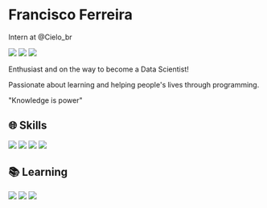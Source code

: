 # Francisco Ferreira

Intern at @Cielo_br

<img src="https://img.shields.io/badge/Microsoft_Outlook-0078D4?style=for-the-badge&logo=microsoft-outlook&logoColor=white"/> <img src="https://img.shields.io/badge/LinkedIn-0077B5?style=for-the-badge&logo=linkedin&logoColor=white"/> <img src="https://img.shields.io/badge/Instagram-E4405F?style=for-the-badge&logo=instagram&logoColor=white"/>

Enthusiast and on the way to become a Data Scientist!

Passionate about learning and helping people's lives through programming. 

"Knowledge is power"

## 🌐 Skills
<img src="https://img.shields.io/badge/Python-14354C?style=for-the-badge&logo=python&logoColor=white"/> <img src="https://img.shields.io/badge/Microsoft_Excel-217346?style=for-the-badge&logo=microsoft-excel&logoColor=white"/> <img src="https://img.shields.io/badge/Power_BI-F2C811?style=for-the-badge&logo=Power-bi&logoColor=white"/> <img src="https://img.shields.io/badge/SAP-0FAAFF?style=for-the-badge&logo=sap&logoColor=white"/> 

## 📚 Learning
<img src="https://img.shields.io/badge/Production%20Engineering-%20-96f"/> <img src="https://img.shields.io/badge/Machine%20Learning-%20-blue"/> <img src="https://img.shields.io/badge/Data%20Science-%20-brightgreen"/>
